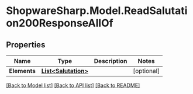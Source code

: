 # ShopwareSharp.Model.ReadSalutation200ResponseAllOf

## Properties

Name | Type | Description | Notes
------------ | ------------- | ------------- | -------------
**Elements** | [**List&lt;Salutation&gt;**](Salutation.md) |  | [optional] 

[[Back to Model list]](../../README.md#documentation-for-models) [[Back to API list]](../../README.md#documentation-for-api-endpoints) [[Back to README]](../../README.md)

